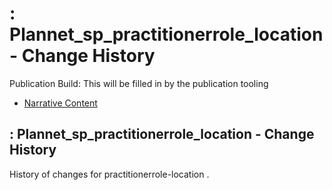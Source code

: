 # : Plannet\_sp\_practitionerrole\_location - Change History

Publication Build: This will be filled in by the publication tooling

* [Narrative Content](SearchParameter-practitionerrole-location.html)

## : Plannet\_sp\_practitionerrole\_location - Change History

History of changes for practitionerrole-location .